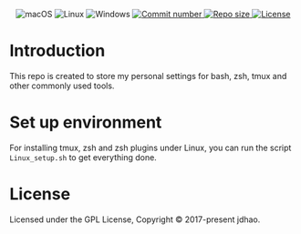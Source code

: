 <div align="center">
<p>
    <a>
      <img alt="macOS" src="https://img.shields.io/badge/macOS-%23.svg?style=flat-square&logo=apple&color=000000&logoColor=white" />
    </a>
    <a>
      <img alt="Linux" src="https://img.shields.io/badge/Linux-%23.svg?style=flat-square&logo=linux&color=FCC624&logoColor=black" />
    </a>
    <a>
      <img alt="Windows" src="https://img.shields.io/badge/Windows-%23.svg?style=flat-square&logo=windows&color=0078D6&logoColor=white" />
    </a>
    <a href="https://github.com/jdhao/dotfiles/commits">
      <img src="https://badgen.net/github/commits/jdhao/dotfiles" alt="Commit number" />
    </a>
    <a href="https://github.com/jdhao/dotfiles">
      <img src="https://img.shields.io/github/repo-size/jdhao/nvim-config?style=flat-square&label=Repo" alt="Repo size">
    </a>
    <a href="https://github.com/jdhao/dotfiles/blob/master/LICENSE">
      <img src="https://img.shields.io/github/license/jdhao/dotfiles?style=flat-square&logo=GNU&label=License" alt="License"/>
    </a>
</p>
</div>

# Introduction

This repo is created to store my personal settings for bash, zsh, tmux and other commonly used tools.

# Set up environment

For installing tmux, zsh and zsh plugins under Linux, you can run the script `Linux_setup.sh` to get everything done.

# License

Licensed under the GPL License, Copyright © 2017-present jdhao.
